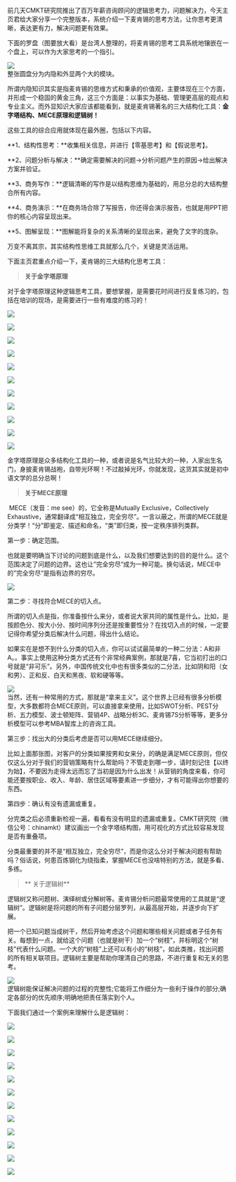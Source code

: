 前几天CMKT研究院推出了百万年薪咨询顾问的逻辑思考力，问题解决力，今天主页君给大家分享一个完整版本，系统介绍一下麦肯锡的思考方法，让你思考更清晰，表达更有力，解决问题更有效果。

下面的罗盘（图要放大看）是台湾人整理的，将麦肯锡的思考工具系统地镶嵌在一个盘上，可以作为大家思考的一个指引。

![](https://mmbiz.qpic.cn/mmbiz/ZhydbdWAiaGfE9hCcHd4RBQgWjcwbDtRE3WrPx6NXOQQ4ykcQibUqibxic1U9x8FSXICQzWgzzne6qfeORrnSJ94dg/640?wx_fmt=jpeg&tp=webp&wxfrom=5&wx_lazy=1&wx_co=1)  
整张圆盘分为内隐和外显两个大的模块。

所谓内隐知识其实是指麦肯锡的思维方式和秉承的价值观，主要体现在三个方面，并形成一个稳固的黄金三角，这三个方面是：以事实为基础、管理更高层的观点和专业主义。而外显知识大家应该都能看到，就是麦肯锡著名的三大结构化工具：**金字塔结构、MECE原理和逻辑树！**

这些工具的综合应用就体现在最外圈，包括以下内容。

**1、结构性思考：**收集相关信息，并进行【零基思考】和【假说思考】。

**2、问题分析与解决：**确定需要解决的问题→分析问题产生的原因→给出解决方案并验证。

**3、商务写作：**逻辑清晰的写作是以结构思维为基础的，用总分总的大结构整合所有内容。

**4、商务演示：**在商务场合除了写报告，你还得会演示报告，也就是用PPT把你的核心内容呈现出来。

**5、图解呈现：**图解能将复杂的关系清晰的呈现出来，避免了文字的庞杂。

万变不离其宗，其实结构性思维工具就那么几个，关键是灵活运用。

  


下面主页君重点介绍一下，麦肯锡的三大结构化思考工具：

  


> **关于金字塔原理**

  


对于金字塔原理这种逻辑思考工具，要想掌握，是需要花时间进行反复练习的，包括在培训的现场，是需要进行一些有难度的练习的！  




![](https://mmbiz.qpic.cn/mmbiz/ZhydbdWAiaGfE9hCcHd4RBQgWjcwbDtREGa8NAhQiciaanooOYy2v8OImPCj0b9ClKOR7T57174XHWyLpKeVnlUQg/640?wx_fmt=jpeg&tp=webp&wxfrom=5&wx_lazy=1&wx_co=1)

![](https://mmbiz.qpic.cn/mmbiz/ZhydbdWAiaGfE9hCcHd4RBQgWjcwbDtREKt58SFPCGPFETel3d08W6IXu6AWbPLm6to5P8whhAH0UDaujg6mJ4A/640?wx_fmt=jpeg&tp=webp&wxfrom=5&wx_lazy=1&wx_co=1)

![](https://mmbiz.qpic.cn/mmbiz/ZhydbdWAiaGfE9hCcHd4RBQgWjcwbDtREic38KFkaJkJOOUSWcib5AOJBicPl9HiaicwSoAGdL3bLgqnX9ic4Vn6BG3bQ/640?wx_fmt=jpeg&tp=webp&wxfrom=5&wx_lazy=1&wx_co=1)

![](https://mmbiz.qpic.cn/mmbiz/ZhydbdWAiaGfE9hCcHd4RBQgWjcwbDtREic8su4B23MwgfWM3ZZv06J8ibYFJIx69318pQB0hGqMnSibC36qWTibNSw/640?wx_fmt=jpeg&tp=webp&wxfrom=5&wx_lazy=1&wx_co=1)

![](https://mmbiz.qpic.cn/mmbiz/ZhydbdWAiaGfE9hCcHd4RBQgWjcwbDtREI8L9KH0acz9g4z6gaoJYToUs8XpOpHTHnMZC5geMvVNdaoyDG2orhg/640?wx_fmt=jpeg&tp=webp&wxfrom=5&wx_lazy=1&wx_co=1)

![](https://mmbiz.qpic.cn/mmbiz/ZhydbdWAiaGfE9hCcHd4RBQgWjcwbDtRExkVzNZUH8ZXibYzteCz1LpTlTowXEjmaicoWSy5oL5O7u97FrQb4kbww/640?wx_fmt=jpeg&tp=webp&wxfrom=5&wx_lazy=1&wx_co=1)

![](https://mmbiz.qpic.cn/mmbiz/ZhydbdWAiaGfE9hCcHd4RBQgWjcwbDtRERIkmAaX9kiarF6Grj8gMGyQYmRCgsFDZFXQIIoosslIuhVvnfqNG42A/640?wx_fmt=jpeg&tp=webp&wxfrom=5&wx_lazy=1&wx_co=1)

![](https://mmbiz.qpic.cn/mmbiz/ZhydbdWAiaGfE9hCcHd4RBQgWjcwbDtRESgCiawrhe8dfIib4ib6PqgyUsGOjm79tPIloQFKWpvq9W435gFylo3Umw/640?wx_fmt=jpeg&tp=webp&wxfrom=5&wx_lazy=1&wx_co=1)

![](https://mmbiz.qpic.cn/mmbiz/ZhydbdWAiaGfE9hCcHd4RBQgWjcwbDtREZwDZicmiaRKYsicYoNHxDNbbSamOHjFSLImCbEaHe4XAYAMADOrSf5X6w/640?wx_fmt=jpeg&tp=webp&wxfrom=5&wx_lazy=1&wx_co=1)

![](https://mmbiz.qpic.cn/mmbiz/ZhydbdWAiaGfE9hCcHd4RBQgWjcwbDtREplwTvdGwdQQMvoUbZricrN9xapP4FRJlBXs69WQ48SR0P5EtWGfqT1g/640?wx_fmt=jpeg&tp=webp&wxfrom=5&wx_lazy=1&wx_co=1)

![](https://mmbiz.qpic.cn/mmbiz/ZhydbdWAiaGfE9hCcHd4RBQgWjcwbDtRE2x46ia5hu3mwOxjGloVC1XhlHx5Kx6PlP7GIia6FlmjianIIWpJQ8ASww/640?wx_fmt=jpeg&tp=webp&wxfrom=5&wx_lazy=1&wx_co=1)

金字塔原理是众多结构化工具的一种，或者说是名气比较大的一种，人家出生名门，身披麦肯锡战袍，自带光环啊！不过敲掉光环，你就发现，这货其实就是初中语文学的总分总啊！  


  


> **关于MECE原理**

  


 MECE（发音：me see）的，它全称是Mutually Exclusive，Collectively Exhaustive，通常翻译成“相互独立，完全穷尽”。一言以蔽之，所谓的MECE就是分类学！“分”即鉴定、描述和命名，“类”即归类，按一定秩序排列类群。



第一步：确定范围。



也就是要明确当下讨论的问题到底是什么，以及我们想要达到的目的是什么。这个范围决定了问题的边界。这也让”完全穷尽“成为一种可能。换句话说，MECE中的”完全穷尽“是指有边界的穷尽。

![](https://mmbiz.qpic.cn/mmbiz/ZhydbdWAiaGfE9hCcHd4RBQgWjcwbDtREs0DM72XUjm9JRL5gUtavGaLffQCpVIvs2mP5wAwTu0OjnY2udutOBA/640?wx_fmt=jpeg&tp=webp&wxfrom=5&wx_lazy=1&wx_co=1)  


第二步：寻找符合MECE的切入点。



所谓的切入点是指，你准备按什么来分，或者说大家共同的属性是什么。比如，是按颜色分、按大小分、按时间序列分还是按重要性分？在找切入点的时候，一定要记得你希望分类后解决什么问题，得出什么结论。



如果实在是想不到什么分类的切入点，你可以试试最简单的一种二分法：A和非A。。事实上使用这种分类方式还有个非常经典案例，那就是7喜，它当初打出的口号就是“非可乐”。另外，中国传统文化中也有很多类似的二分法，比如阴和阳（女和男）、正和反、白天和黑夜、软和硬等等。

![](https://mmbiz.qpic.cn/mmbiz/ZhydbdWAiaGfE9hCcHd4RBQgWjcwbDtREaDZ8HK75rWEV1oAWnB0plt6J5Ke160O3ibd8rOtstdMTCWABnXDdmfg/640?wx_fmt=jpeg&tp=webp&wxfrom=5&wx_lazy=1&wx_co=1)  
当然，还有一种常用的方式，那就是“拿来主义”。这个世界上已经有很多分析模型，大多数都符合MECE原则，可以直接拿来使用，比如SWOT分析、PEST分析、五力模型、波士顿矩阵、营销4P、战略分析3C、麦肯锡7S分析等等，更多分析模型可以参考MBA智库上的咨询工具。



第三步：找出大的分类后考虑是否可以用MECE继续细分。



比如上面那张图，对客户的分类如果按男和女来分，的确是满足MECE原则，但仅仅这么分对于我们的营销策略有什么帮助吗？不管走到哪一步，请时刻记住【以终为始】，不要因为走得太远而忘了当初是因为什么出发！从营销的角度来看，你可能还要按职业、收入、年龄、居住区域等要素进一步细分，才有可能得出你想要的东西。



第四步：确认有没有遗漏或重复。



分完类之后必须重新检视一遍，看看有没有明显的遗漏或重复。CMKT研究院（微信公号：chinamkt）建议画出一个金字塔结构图，用可视化的方式比较容易发现是否有重叠项。



分类最重要的并不是“相互独立，完全穷尽”，而是你这么分对于解决问题有帮助吗？俗话说，何患百炼钢化为绕指柔，掌握MECE也没啥特别的方法，就是多看、多练。

  




> ** 关于逻辑树**

  




逻辑树又称问题树、演绎树或分解树等。麦肯锡分析问题最常使用的工具就是“逻辑树”。逻辑树是将问题的所有子问题分层罗列，从最高层开始，并逐步向下扩展。

把一个已知问题当成树干，然后开始考虑这个问题和哪些相关问题或者子任务有关。每想到一点，就给这个问题（也就是树干）加一个“树枝”，并标明这个“树枝”代表什么问题。一个大的“树枝”上还可以有小的“树枝”，如此类推，找出问题的所有相关联项目。逻辑树主要是帮助你理清自己的思路，不进行重复和无关的思考。

![](https://mmbiz.qpic.cn/mmbiz/ZhydbdWAiaGfE9hCcHd4RBQgWjcwbDtREoiaF5Zj7hmkr8WZPeye9ptNMHibzT7MNzgWIqtP5bWluPibSXyLPib60aQ/640?wx_fmt=png&tp=webp&wxfrom=5&wx_lazy=1&wx_co=1)  
逻辑树能保证解决问题的过程的完整性;它能将工作细分为一些利于操作的部分;确定各部分的优先顺序;明确地把责任落实到个人。

  


下面我们通过一个案例来理解什么是逻辑树：

![](https://mmbiz.qpic.cn/mmbiz/ZhydbdWAiaGfE9hCcHd4RBQgWjcwbDtREVec1rCJYeL4Cd3jxto4y3SZrCO7icGEbYR7QkxGJn3ToAbY9nvtNx9A/640?wx_fmt=jpeg&tp=webp&wxfrom=5&wx_lazy=1&wx_co=1)

![](https://mmbiz.qpic.cn/mmbiz/ZhydbdWAiaGfE9hCcHd4RBQgWjcwbDtREFs2SIYyPOgRGOXNIGZGoCYOHheRyj796YbzOaAUL5Jy22ibWAzkwwSQ/640?wx_fmt=jpeg&tp=webp&wxfrom=5&wx_lazy=1&wx_co=1)

![](https://mmbiz.qpic.cn/mmbiz/ZhydbdWAiaGfE9hCcHd4RBQgWjcwbDtREqk2Iicp4HzyDGUB5lnUDdvxvFw1XibMKLkvU2KZ1THI6ueC7pGXYxt3A/640?wx_fmt=jpeg&tp=webp&wxfrom=5&wx_lazy=1&wx_co=1)

![](https://mmbiz.qpic.cn/mmbiz/ZhydbdWAiaGfE9hCcHd4RBQgWjcwbDtREeBaicosY1xE9Xqic2glGKb9TQw2E9Go4UoJlgS2dcXpwqVhaOwLoc7kQ/640?wx_fmt=jpeg&tp=webp&wxfrom=5&wx_lazy=1&wx_co=1)

![](https://mmbiz.qpic.cn/mmbiz/ZhydbdWAiaGfE9hCcHd4RBQgWjcwbDtREQliaE2zetbxE8PVpWjz5CaG3KqTvicx1NVsENibicMsy8iccGz6eN7IBKeQ/640?wx_fmt=jpeg&tp=webp&wxfrom=5&wx_lazy=1&wx_co=1)

![](https://mmbiz.qpic.cn/mmbiz/ZhydbdWAiaGfE9hCcHd4RBQgWjcwbDtREliarh7ficn0TqevY0Y1UCpiabLfwZqniaMBVOrzibmPXibFlU6K417d5Kvicg/640?wx_fmt=jpeg&tp=webp&wxfrom=5&wx_lazy=1&wx_co=1)

![](https://mmbiz.qpic.cn/mmbiz/ZhydbdWAiaGfE9hCcHd4RBQgWjcwbDtREic5el9Nf2ovYic9yiabTmzMdrCY5CSW2NChF1vQGVztyNs7JHibibGmDOicg/640?wx_fmt=jpeg&tp=webp&wxfrom=5&wx_lazy=1&wx_co=1)

![](https://mmbiz.qpic.cn/mmbiz/ZhydbdWAiaGfE9hCcHd4RBQgWjcwbDtRENyCU8FCpgGfXAUsiaTykzzSiauGcp0tVeLtyvY5HlCSTynRlOeicuJWKQ/640?wx_fmt=jpeg&tp=webp&wxfrom=5&wx_lazy=1&wx_co=1)

![](https://mmbiz.qpic.cn/mmbiz/ZhydbdWAiaGfE9hCcHd4RBQgWjcwbDtRE1ia7aUYYVMxRCNMIsiaC5ibutSYbJ5QdicNLMeeK2kHGtFticSyUUpSCozw/640?wx_fmt=jpeg&tp=webp&wxfrom=5&wx_lazy=1&wx_co=1)

![](https://mmbiz.qpic.cn/mmbiz/ZhydbdWAiaGfE9hCcHd4RBQgWjcwbDtRE7yURM777sWB4jHh8PyGlBWVHXXmbY4faRib4ibm5rYsLic1EpTictrrlCQ/640?wx_fmt=jpeg&tp=webp&wxfrom=5&wx_lazy=1&wx_co=1)

![](https://mmbiz.qpic.cn/mmbiz/ZhydbdWAiaGfE9hCcHd4RBQgWjcwbDtREfU2WMw8nn1QeV2ljLXM7N3vwKicP3NIORllUn0vFXTBbDH8cJYkhW9Q/640?wx_fmt=jpeg&tp=webp&wxfrom=5&wx_lazy=1&wx_co=1)

![](https://mmbiz.qpic.cn/mmbiz/ZhydbdWAiaGfE9hCcHd4RBQgWjcwbDtREgjoCarhKzJuLS1VjmRshCUt89RDWjibhsJo0WAMjzAy9BC9YtgMyYgg/640?wx_fmt=jpeg&tp=webp&wxfrom=5&wx_lazy=1&wx_co=1)

